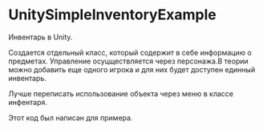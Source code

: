 # UnitySimpleInventoryExample


Инвентарь в Unity.

Создается отдельный класс, который содержит в себе информацию о предметах. Управление осуцществляется через персонажа.В теории можно добавить еще одного игрока и для них будет доступен единный инвентарь.

Лучше переписать использование объекта через меню в классе инфентаря.

Этот код был написан для примера.
